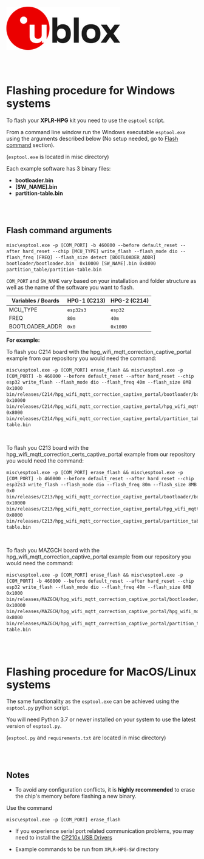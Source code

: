 ![u-blox](./../media/shared/logos/ublox_logo.jpg)

<br>
<br>

# Flashing procedure for Windows systems

To flash your **XPLR-HPG** kit you need to use the `esptool` script.

From a command line window run the Windows executable `esptool.exe` using the arguments described below (No setup needed, go to [Flash command](#flash-command) section).

(`esptool.exe` is located in misc directory)


Each example software has 3 binary files:

- **bootloader.bin**
- **[SW_NAME].bin**
- **partition-table.bin**


<br>
<br>

## Flash command arguments


```
misc\esptool.exe -p [COM_PORT] -b 460800 --before default_reset --after hard_reset --chip [MCU_TYPE] write_flash --flash_mode dio --flash_freq [FREQ] --flash_size detect [BOOTLOADER_ADDR] bootloader/bootloader.bin  0x10000 [SW_NAME].bin 0x8000 partition_table/partition-table.bin
```

 `COM_PORT` and `SW_NAME` vary based on your installation and folder structure as well as the name of the software you want to flash.

|Variables / Boards  |HPG-1 (C213)                   |HPG-2 (C214)                 |
|--------------------|-------------------------------|-----------------------------|
|MCU_TYPE            |`esp32s3`                      |`esp32`                      |
|FREQ                |`80m`                          |`40m`                        |
|BOOTLOADER_ADDR     |`0x0`                          |`0x1000`                     |

**For example:**



To flash you C214 board with the hpg_wifi_mqtt_correction_captive_portal example from our repository you would need the command:

```
misc\esptool.exe -p [COM_PORT] erase_flash && misc\esptool.exe -p [COM_PORT] -b 460800 --before default_reset --after hard_reset --chip esp32 write_flash --flash_mode dio --flash_freq 40m --flash_size 8MB 0x1000 bin/releases/C214/hpg_wifi_mqtt_correction_captive_portal/bootloader/bootloader.bin 0x10000 bin/releases/C214/hpg_wifi_mqtt_correction_captive_portal/hpg_wifi_mqtt_correction_captive_portal.bin 0x8000 bin/releases/C214/hpg_wifi_mqtt_correction_captive_portal/partition_table/partition-table.bin
```
<br>

To flash you C213 board with the hpg_wifi_mqtt_correction_certs_captive_portal example from our repository you would need the command:

```
misc\esptool.exe -p [COM_PORT] erase_flash && misc\esptool.exe -p [COM_PORT] -b 460800 --before default_reset --after hard_reset --chip esp32s3 write_flash --flash_mode dio --flash_freq 80m --flash_size 8MB 0x0 bin/releases/C213/hpg_wifi_mqtt_correction_captive_portal/bootloader/bootloader.bin 0x10000 bin/releases/C213/hpg_wifi_mqtt_correction_captive_portal/hpg_wifi_mqtt_correction_captive_portal.bin 0x8000 bin/releases/C213/hpg_wifi_mqtt_correction_captive_portal/partition_table/partition-table.bin
```
<br>

To flash you MAZGCH board with the hpg_wifi_mqtt_correction_captive_portal example from our repository you would need the command:

```
misc\esptool.exe -p [COM_PORT] erase_flash && misc\esptool.exe -p [COM_PORT] -b 460800 --before default_reset --after hard_reset --chip esp32 write_flash --flash_mode dio --flash_freq 40m --flash_size 8MB 0x1000 bin/releases/MAZGCH/hpg_wifi_mqtt_correction_captive_portal/bootloader/bootloader.bin 0x10000 bin/releases/MAZGCH/hpg_wifi_mqtt_correction_captive_portal/hpg_wifi_mqtt_correction_captive_portal.bin 0x8000 bin/releases/MAZGCH/hpg_wifi_mqtt_correction_captive_portal/partition_table/partition-table.bin
```
<br>
<br>


# Flashing procedure for MacOS/Linux systems

The same functionality as the `esptool.exe` can be achieved using the `esptool.py` python script.

You will need Python 3.7 or newer installed on your system to use the latest version of `esptool.py`. 

(`esptool.py` and `requirements.txt` are located in misc directory)

<br>
<br>

## Notes

- To avoid any configuration conflicts, it is **highly recommended** to erase the chip's memory before flashing a new binary.

Use the command 
```
misc\esptool.exe -p [COM_PORT] erase_flash
``` 

- If you experience serial port related communication problems, you may need to install the [CP210x USB Drivers](https://www.silabs.com/developers/usb-to-uart-bridge-vcp-drivers?tab=overview)


- Example commands to be run from `XPLR-HPG-SW` directory




